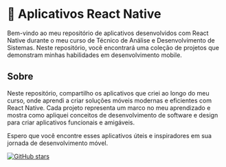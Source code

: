 # 📱 Aplicativos React Native 

Bem-vindo ao meu repositório de aplicativos desenvolvidos com React Native durante o meu curso de Técnico de Análise e Desenvolvimento de Sistemas. Neste repositório, você encontrará uma coleção de projetos que demonstram minhas habilidades em desenvolvimento mobile.

## Sobre

Neste repositório, compartilho os aplicativos que criei ao longo do meu curso, onde aprendi a criar soluções móveis modernas e eficientes com React Native. Cada projeto representa um marco no meu aprendizado e mostra como apliquei conceitos de desenvolvimento de software e design para criar aplicativos funcionais e amigáveis.

Espero que você encontre esses aplicativos úteis e inspiradores em sua jornada de desenvolvimento móvel.

[![GitHub stars](https://img.shields.io/github/stars/seu-username/luccasnoschang.svg?style=social)](https://github.com/luccasnoschang/Apps-React)
